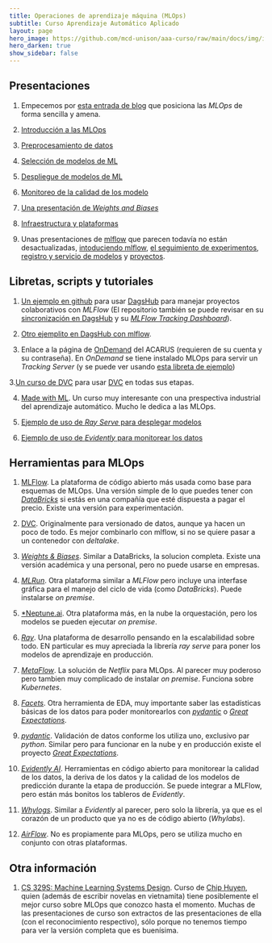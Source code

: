 ```yaml
---
title: Operaciones de aprendizaje máquina (MLOps)
subtitle: Curso Aprendizaje Automático Aplicado
layout: page
hero_image: https://github.com/mcd-unison/aaa-curso/raw/main/docs/img/intro-banner.jpeg
hero_darken: true
show_sidebar: false
---
```


## Presentaciones

1. Empecemos por [esta entrada de blog](https://www.mihaileric.com/posts/mlops-is-a-mess/) que posiciona las *MLOps* de forma sencilla y amena.

1. [Introducción a las MLOps](https://github.com/mcd-unison/aaa-curso/raw/main/slides/MLOps-intro.pdf)
   
2. [Preprocesamiento de datos](https://github.com/mcd-unison/aaa-curso/raw/main/slides/mlops-preprocesamiento.pdf)

3. [Selección de modelos de ML](https://github.com/mcd-unison/aaa-curso/raw/main/slides/mlops-seleccion.pdf)

4. [Despliegue de modelos de ML](https://github.com/mcd-unison/aaa-curso/raw/main/slides/mlops-deploy.pptx)

5. [Monitoreo de la calidad de los modelo](https://github.com/mcd-unison/aaa-curso/raw/main/slides/mlops-monitor.pptx)

6. [Una presentación de *Weights and Biases*](https://github.com/mcd-unison/aaa-curso/raw/main/slides/WandB-tutorial.pptx)

7. [Infraestructura y plataformas](https://github.com/mcd-unison/aaa-curso/raw/main/slides/MLOps-infraestructura.pdf)

8. Unas presentaciones de [mlflow](https://www.mlflow.org) que parecen todavía no están desactualizadas, [intoduciendo mlflow](https://github.com/mcd-unison/aaa-curso/raw/main/slides/mlflow1.pdf), [el seguimiento de experimentos](https://github.com/mcd-unison/aaa-curso/raw/main/slides/mlflow2.pdf), [registro y servicio de modelos](https://github.com/mcd-unison/aaa-curso/raw/main/slides/mlflow3.pdf) y [proyectos](https://github.com/mcd-unison/aaa-curso/raw/main/slides/mlflow4.pdf).


## Libretas, scripts y tutoriales

1. [Un ejemplo en github](https://github.com/juliowaissman/github-mlflow-dagshub-colab) para usar [DagsHub](https://dagshub.com/) para manejar proyectos colaborativos con *MLFlow* (El repositorio también se puede revisar en su [sincronización en DagsHub](https://dagshub.com/juliowaissman/github-mlflow-dagshub-colab) y su [*MLFlow Tracking Dashboard*](https://dagshub.com/juliowaissman/github-mlflow-dagshub-colab.mlflow)).

2. [Otro ejemplito en DagsHub con mlflow](https://dagshub.com/juliowaissman/toyota).

3. Enlace a la página de [OnDemand](https://ondemand-acarus.unison.mx) del ACARUS (requieren de su cuenta y su contraseña). En *OnDemand* se tiene instalado MLOps para servir un *Tracking Server* (y se puede ver usando [esta libreta de ejemplo](https://github.com/mcd-unison/aaa-curso/raw/main/ejemplos/autologgers.ipynb))

3.[Un curso de DVC](https://learn.iterative.ai) para usar [DVC](https://dvc.org) en todas sus etapas.

4. [Made with ML](https://madewithml.com). Un curso muy interesante con una prespectiva industrial del aprendizaje automático. Mucho le dedica a las MLOps.

5. [Ejemplo de uso de *Ray Serve* para desplegar modelos](https://github.com/anyscale/academy/blob/main/ray-serve/e2e/tutorial.ipynb)

6. [Ejemplo de uso de *Evidently* para monitorear los datos](https://github.com/anyscale/academy/blob/main/ray-serve/e2e/tutorial.ipynb)


## Herramientas para MLOps

1. [MLFlow](https://www.mlflow.org). La plataforma de código abierto más usada como base para esquemas de MLOps. Una versión simple de lo que puedes tener con [*DataBricks*](https://databricks.com) si estás en una compañía que esté dispuesta a pagar el precio. Existe una versión para experimentación.

2. [DVC](https://dvc.org). Originalmente para versionado de datos, aunque ya hacen un poco de todo. Es mejor combinarlo con mlflow, si no se quiere pasar a un contenedor con *deltalake*.

3. [*Weights & Biases*](https://wandb.ai/site). Similar a DataBricks, la solucion completa. Existe una versión académica y una personal, pero no puede usarse en empresas.

4. [*MLRun*](https://www.mlrun.org). Otra plataforma similar a *MLFlow* pero incluye una interfase gráfica para el manejo del ciclo de vida (como *DataBricks*). Puede instalarse *on premise*.
   
5. [*Neptune.ai](https://neptune.ai). Otra plataforma más, en la nube la orquestación, pero los modelos se pueden ejecutar *on premise*.

6. [*Ray*](https://www.ray.io/). Una plataforma de desarrollo pensando en la escalabilidad sobre todo. EN particular es muy apreciada la librería *ray serve* para poner los modelos de aprendizaje en producción.

7. [*MetaFlow*](https://metaflow.org). La solución de *Netflix* para MLOps. Al parecer muy poderoso pero tambien muy complicado de instalar *on premise*. Funciona sobre *Kubernetes*.

8. [*Facets*](https://pair-code.github.io/facets/). Otra herramienta de EDA, muy importante saber las estadísticas básicas de los datos para poder monitorearlos con [*pydantic*](https://pydantic-docs.helpmanual.io) o [*Great Expectations*](https://github.com/great-expectations/great_expectations).

9. [*pydantic*](https://pydantic-docs.helpmanual.io). Validación de datos conforme los utiliza uno, exclusivo par *python*. Similar pero para funcionar en la nube y en producción existe el proyecto [*Great Expectations*](https://github.com/great-expectations/great_expectations).

10. [*Evidently AI*](https://evidentlyai.com). Herramientas en código abierto para monitorear la calidad de los datos, la deriva de los datos y la calidad de los modelos de predicción durante la etapa de producción. Se puede integrar a MLFlow, pero están más bonitos los tableros de *Evidently*.

11. [*Whylogs*](https://github.com/whylabs/whylogs). Similar a *Evidently* al parecer, pero solo la librería, ya que es el corazón de un producto que ya no es de código abierto (*Whylabs*). 

12. [*AirFlow*](https://airflow.apache.org). No es propiamente para MLOps, pero se utiliza mucho en conjunto con otras plataformas.


## Otra información

1. [CS 329S: Machine Learning Systems Design](https://stanford-cs329s.github.io/syllabus.html). Curso de [Chip Huyen](https://huyenchip.com), quien (además de escribir novelas en vietnamita) tiene posiblemente el mejor curso sobre MLOps que conozco hasta el momento. Muchas de las presentaciones de curso son extractos de las presentaciones de ella (con el reconocimiento respectivo), sólo porque no tenemos tiempo para ver la versión completa que es buenísima.